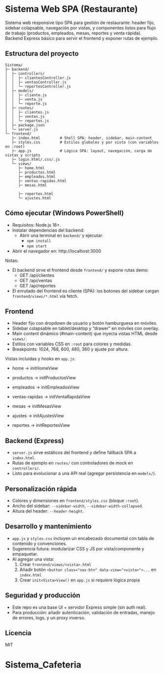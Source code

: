 # Sistema Web SPA (Restaurante)

Sistema web responsive tipo SPA para gestión de restaurante: header fijo, sidebar colapsable, navegación por vistas, y componentes listos para flujo de trabajo (productos, empleados, mesas, reportes y venta rápida). Backend Express básico para servir el frontend y exponer rutas de ejemplo.

## Estructura del proyecto

```
Sistema/
├─ backend/
│  ├─ controllers/
│  │  ├─ clientesController.js
│  │  ├─ ventasController.js
│  │  └─ reportesController.js
│  ├─ models/
│  │  ├─ cliente.js
│  │  ├─ venta.js
│  │  └─ reporte.js
│  ├─ routes/
│  │  ├─ clientes.js
│  │  ├─ ventas.js
│  │  └─ reportes.js
│  ├─ package.json
│  └─ server.js
└─ frontend/
   ├─ index.html         # Shell SPA: header, sidebar, main-content
   ├─ styles.css         # Estilos globales y por vista (con variables en :root)
   ├─ app.js             # Lógica SPA: layout, navegación, carga de vistas y scripts
   ├─ login.html/.css/.js
   └─ views/
      ├─ home.html
      ├─ productos.html
      ├─ empleados.html
      ├─ ventas-rapidas.html
      ├─ mesas.html
      
      ├─ reportes.html
      └─ ajustes.html
```

## Cómo ejecutar (Windows PowerShell)

- Requisitos: Node.js 18+.
- Instalar dependencias del backend:
  - Abrir una terminal en `backend/` y ejecutar:
    - `npm install`
    - `npm start`
- Abrir el navegador en: http://localhost:3000

Notas:
- El backend sirve el frontend desde `frontend/` y expone rutas demo:
  - GET /api/clientes
  - GET /api/ventas
  - GET /api/reportes
- El enrutado del frontend es cliente (SPA): los botones del sidebar cargan `frontend/views/*.html` vía fetch.

## Frontend

- Header fijo con dropdown de usuario y botón hamburguesa en móviles.
- Sidebar colapsable en tablet/desktop y “drawer” en móviles con overlay.
- Main content dinámico (#main-content) que inyecta vistas HTML desde `views/`.
- Estilos con variables CSS en `:root` para colores y medidas.
- Breakpoints: 1024, 768, 600, 480, 360 y ajuste por altura.

Vistas incluidas y hooks en `app.js`:
- home -> initHomeView
- productos -> initProductosView
- empleados -> initEmpleadosView
- ventas-rapidas -> initVentaRapidaView
- mesas -> initMesasView
 
- ajustes -> initAjustesView
- reportes -> initReportesView

## Backend (Express)

- `server.js` sirve estáticos del frontend y define fallback SPA a `index.html`.
- Rutas de ejemplo en `routes/` con controladores de mock en `controllers/`.
- Listo para evolucionar a una API real (agregar persistencia en `models/`).

## Personalización rápida

- Colores y dimensiones en `frontend/styles.css` (bloque `:root`).
- Ancho del sidebar: `--sidebar-width`, `--sidebar-width-collapsed`.
- Altura del header: `--header-height`.

## Desarrollo y mantenimiento

- `app.js` y `styles.css` incluyen un encabezado documental con tabla de contenido y convenciones.
- Sugerencia futura: modularizar CSS y JS por vista/componente y empaquetar.
- Al agregar una vista:
  1) Crear `frontend/views/<vista>.html`
  2) Añadir botón `<button class="nav-btn" data-view="<vista>">...` en `index.html`
  3) Crear `init<Vista>View()` en `app.js` si requiere lógica propia

## Seguridad y producción

- Este repo es una base UI + servidor Express simple (sin auth real).
- Para producción: añadir autenticación, validación de entradas, manejo de errores, logs, y un proxy inverso.

## Licencia

MIT
# Sistema_Cafeteria
